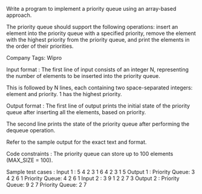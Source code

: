 Write a program to implement a priority queue using an array-based approach. 



The priority queue should support the following operations: insert an element into the priority queue with a specified priority, remove the element with the highest priority from the priority queue, and print the elements in the order of their priorities.



Company Tags: Wipro

Input format :
The first line of input consists of an integer N, representing the number of elements to be inserted into the priority queue.

This is followed by N lines, each containing two space-separated integers: element and priority. 1 has the highest priority.

Output format :
The first line of output prints the initial state of the priority queue after inserting all the elements, based on priority.

The second line prints the state of the priority queue after performing the dequeue operation.



Refer to the sample output for the exact text and format.

Code constraints :
The priority queue can store up to 100 elements (MAX_SIZE = 100).

Sample test cases :
Input 1 :
5
4 2
3 1
6 4
2 3
1 5
Output 1 :
Priority Queue: 3 4 2 6 1 
Priority Queue: 4 2 6 1 
Input 2 :
3
9 1
2 2
7 3
Output 2 :
Priority Queue: 9 2 7 
Priority Queue: 2 7 
